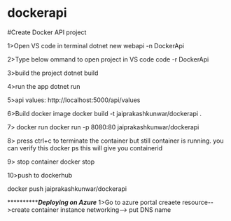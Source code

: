 # dockerapi
#Create Docker API project

1>Open VS code in terminal
dotnet new webapi -n DockerApi

2>Type below ommand to open project in VS code
code -r DockerApi

3>build the project 
dotnet build

4>run the app
dotnet run

5>api values:
http://localhost:5000/api/values

6>Build docker image
docker build -t jaiprakashkunwar/dockerapi .

7> docker run
docker run -p 8080:80 jaiprakashkunwar/dockerapi

8> press ctrl+c to terminate the container but still container is running. you can verify this
docker ps
this will give you containerid

9> stop container 
docker stop <containerid>

10>push to dockerhub

docker push jaiprakashkunwar/dockerapi

*************************************************Deploying on Azure***************************************
1>Go to azure portal
 creaete resource-->create container instance
 networking--> put DNS name

